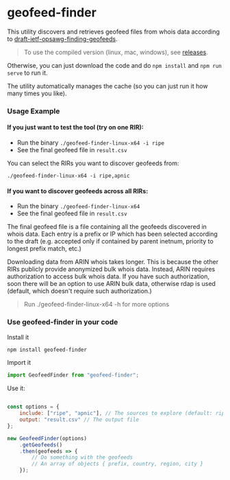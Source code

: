 # geofeed-finder

This utility discovers and retrieves geofeed files from whois data according to [draft-ietf-opsawg-finding-geofeeds](https://datatracker.ietf.org/doc/draft-ietf-opsawg-finding-geofeeds/).

> To use the compiled version (linux, mac, windows), see [releases](https://github.com/massimocandela/geofeed-finder/releases/).

Otherwise, you can just download the code and do `npm install` and `npm run serve` to run it.

The utility automatically manages the cache (so you can just run it how many times you like).

### Usage Example


#### If you just want to test the tool (try on one RIR):

* Run the binary `./geofeed-finder-linux-x64 -i ripe`
* See the final geofeed file in `result.csv`

You can select the RIRs you want to discover geofeeds from:

`./geofeed-finder-linux-x64 -i ripe,apnic`


#### If you want to discover geofeeds across all RIRs:

* Run the binary `./geofeed-finder-linux-x64`
* See the final geofeed file in `result.csv`

The final geofeed file is a file containing all the geofeeds discovered in whois data.
Each entry is a prefix or IP which has been selected according to the draft (e.g. accepted only if contained by parent inetnum, priority to longest prefix match, etc.)


Downloading data from ARIN whois takes longer. 
This is because the other RIRs publicly provide anonymized bulk whois data.
Instead, ARIN requires authorization to access bulk whois data. 
If you have such authorization, soon there will be an option to use ARIN bulk data, otherwise rdap is used 
(default, which doesn't require such authorization.)


> Run ./geofeed-finder-linux-x64 -h for more options


### Use geofeed-finder in your code

Install it

```bash
npm install geofeed-finder
```

Import it

```js
import GeofeedFinder from "geofeed-finder";
```

Use it:

```js

const options = {
    include: ["ripe", "apnic"], // The sources to explore (default: ripe, apnic, lacnic, afrinic, arin)
    output: "result.csv" // The output file
};

new GeofeedFinder(options)
    .getGeofeeds()
    .then(geofeeds => { 
        // Do something with the geofeeds 
        // An array of objects { prefix, country, region, city }
    });

```




